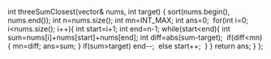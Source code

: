 int threeSumClosest(vector<int>& nums, int target) {
sort(nums.begin(), nums.end());
int n=nums.size();
int mn=INT_MAX;
int ans=0;
​
for(int i=0; i<nums.size(); i++){
int start=i+1;
int end=n-1;
while(start<end){
int sum=nums[i]+nums[start]+nums[end];
int diff=abs(sum-target);
​
if(diff<mn){
mn=diff;
ans=sum;
}
if(sum>target)
end--;
​
else start++;
​
}
}
return ans;
}
};